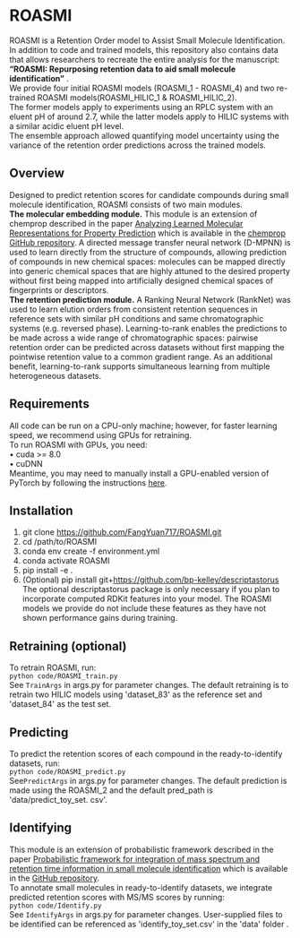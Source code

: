 # ROASMI
ROASMI is a Retention Order model to Assist Small Molecule Identification.   
In addition to code and trained models, this repository also contains data that allows researchers to recreate the entire analysis for the manuscript:  
**“ROASMI: Repurposing retention data to aid small molecule identification”** .  
We provide four initial ROASMI models (ROASMI_1 - ROASMI_4) and two re-trained ROASMI models(ROASMI_HILIC_1 & ROASMI_HILIC_2).   
The former models apply to experiments using an RPLC system with an eluent pH of around 2.7, while the latter models apply to HILIC systems with a similar acidic eluent pH level.  
The ensemble approach allowed quantifying model uncertainty using the variance of the retention order predictions across the trained models.   
## Overview
Designed to predict retention scores for candidate compounds during small molecule identification, ROASMI consists of two main modules.    
**The molecular embedding module.** This module is an extension of chemprop described in the paper [Analyzing Learned Molecular Representations for Property Prediction](https://pubs.acs.org/doi/10.1021/acs.jcim.9b00237) which is available in the [chemprop GitHub repository](https://github.com/chemprop/chemprop). A directed message transfer neural network (D-MPNN) is used to learn directly from the structure of compounds, allowing prediction of compounds in new chemical spaces: molecules can be mapped directly into generic chemical spaces that are highly attuned to the desired property without first being mapped into artificially designed chemical spaces of fingerprints or descriptors.   
**The retention prediction module.** A Ranking Neural Network (RankNet) was used to learn elution orders from consistent retention sequences in reference sets with similar pH conditions and same chromatographic systems (e.g. reversed phase). Learning-to-rank enables the predictions to be made across a wide range of chromatographic spaces: pairwise retention order can be predicted across datasets without first mapping the pointwise retention value to a common gradient range. As an additional benefit, learning-to-rank supports simultaneous learning from multiple heterogeneous datasets.    
## Requirements
All code can be run on a CPU-only machine; however, for faster learning speed, we recommend using GPUs for retraining.    
To run ROASMI with GPUs, you need:   
  •	cuda >= 8.0  
  •	cuDNN  
Meantime, you may need to manually install a GPU-enabled version of PyTorch by following the instructions [here](https://pytorch.org/get-started/locally/).  
## Installation  
  1.	git clone https://github.com/FangYuan717/ROASMI.git
  2.	cd /path/to/ROASMI
  3.	conda env create -f environment.yml
  4.	conda activate ROASMI
  5.	pip install -e .
  6.	(Optional) pip install git+https://github.com/bp-kelley/descriptastorus  
The optional descriptastorus package is only necessary if you plan to incorporate computed RDKit features into your model. The ROASMI models we provide do not include these features as they have not shown performance gains during training.      
## Retraining (optional)
To retrain ROASMI, run:  
  `python code/ROASMI_train.py`  
See `TrainArgs` in args.py for parameter changes. The default retraining is to retrain two HILIC models using 'dataset_83' as the reference set and 'dataset_84' as the test set.  
## Predicting
To predict the retention scores of each compound in the ready-to-identify datasets, run:  
  `python code/ROASMI_predict.py`   
See`PredictArgs` in args.py for parameter changes. The default prediction is made using the ROASMI_2 and the default pred_path is 'data/predict_toy_set. csv'.  
## Identifying
This module is an extension of probabilistic framework described in the paper [Probabilistic framework for integration of mass spectrum and retention time information in small molecule identification](https://academic.oup.com/bioinformatics/article/37/12/1724/6007259?login=true) which is available in the [GitHub repository](https://github.com/aalto-ics-kepaco/msms_rt_score_integration).   
To annotate small molecules in ready-to-identify datasets, we integrate predicted retention scores with MS/MS scores by running:  
  `python code/Identify.py`  
See `IdentifyArgs` in args.py for parameter changes. User-supplied files to be identified can be referenced as 'identify_toy_set.csv' in the 'data' folder .
